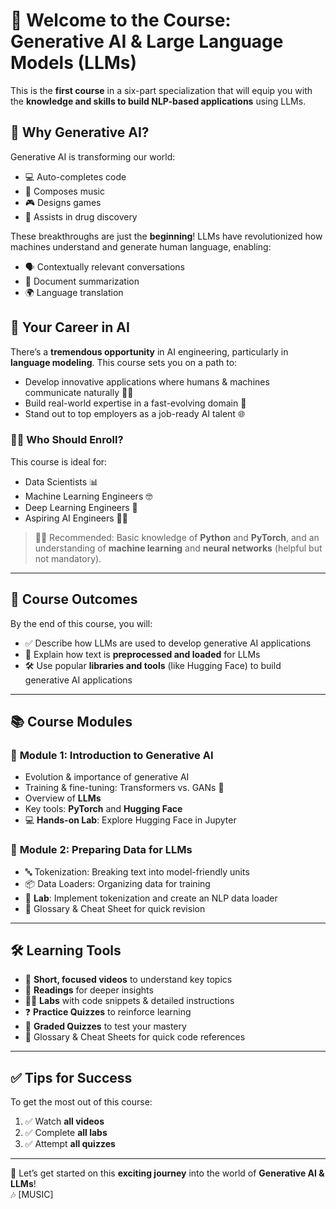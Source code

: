 # 🎵 Welcome to the Course: Generative AI & Large Language Models (LLMs)

This is the **first course** in a six-part specialization that will equip you with the **knowledge and skills to build NLP-based applications** using LLMs. 

## 🌟 Why Generative AI?

Generative AI is transforming our world:
- 💻 Auto-completes code  
- 🎵 Composes music  
- 🎮 Designs games  
- 💊 Assists in drug discovery  

These breakthroughs are just the **beginning**! LLMs have revolutionized how machines understand and generate human language, enabling:
- 🗣️ Contextually relevant conversations  
- 📄 Document summarization  
- 🌍 Language translation  

## 💼 Your Career in AI

There’s a **tremendous opportunity** in AI engineering, particularly in **language modeling**. This course sets you on a path to:
- Develop innovative applications where humans & machines communicate naturally 🤖💬  
- Build real-world expertise in a fast-evolving domain 🚀  
- Stand out to top employers as a job-ready AI talent 🌐  

### 👩‍💻 Who Should Enroll?

This course is ideal for:
- Data Scientists 📊  
- Machine Learning Engineers 🤓  
- Deep Learning Engineers 🧠  
- Aspiring AI Engineers 👨‍💻

> 🧑‍💻 Recommended: Basic knowledge of **Python** and **PyTorch**, and an understanding of **machine learning** and **neural networks** (helpful but not mandatory).

---

## 🎯 Course Outcomes

By the end of this course, you will:
- ✅ Describe how LLMs are used to develop generative AI applications  
- 🧠 Explain how text is **preprocessed and loaded** for LLMs  
- 🛠️ Use popular **libraries and tools** (like Hugging Face) to build generative AI applications  

---

## 📚 Course Modules

### 📘 **Module 1: Introduction to Generative AI**
- Evolution & importance of generative AI  
- Training & fine-tuning: Transformers vs. GANs 🔄  
- Overview of **LLMs**  
- Key tools: **PyTorch** and **Hugging Face**  
- 💻 **Hands-on Lab**: Explore Hugging Face in Jupyter

### 📗 **Module 2: Preparing Data for LLMs**
- 🔤 Tokenization: Breaking text into model-friendly units  
- 📦 Data Loaders: Organizing data for training  
- 🧪 **Lab**: Implement tokenization and create an NLP data loader  
- 📝 Glossary & Cheat Sheet for quick revision

---

## 🛠️ Learning Tools

- 🎥 **Short, focused videos** to understand key topics  
- 📄 **Readings** for deeper insights  
- 👨‍🔬 **Labs** with code snippets & detailed instructions  
- ❓ **Practice Quizzes** to reinforce learning  
- 🧪 **Graded Quizzes** to test your mastery  
- 🔖 Glossary & Cheat Sheets for quick code references  

---

## ✅ Tips for Success

To get the most out of this course:
1. ✅ Watch **all videos**
2. ✅ Complete **all labs**
3. ✅ Attempt **all quizzes**

---

🎉 Let’s get started on this **exciting journey** into the world of **Generative AI & LLMs**!  
🎶 [MUSIC]
